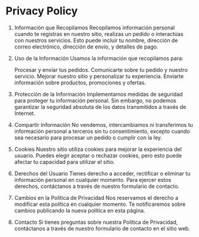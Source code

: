 # Privacy Policy
1. Información que Recopilamos Recopilamos información personal cuando te registras en nuestro sitio, realizas un pedido o interactúas con nuestros servicios. Esto puede incluir tu nombre, dirección de correo electrónico, dirección de envío, y detalles de pago.

2. Uso de la Información Usamos la información que recopilamos para:

    Procesar y enviar tus pedidos.
    Comunicarte sobre tu pedido y nuestro servicio.
    Mejorar nuestro sitio y personalizar tu experiencia.
    Enviarte información sobre productos, promociones y ofertas.

3. Protección de la Información Implementamos medidas de seguridad para proteger tu información personal. Sin embargo, no podemos garantizar la seguridad absoluta de los datos transmitidos a través de Internet.

4. Compartir Información No vendemos, intercambiamos ni transferimos tu información personal a terceros sin tu consentimiento, excepto cuando sea necesario para procesar un pedido o cumplir con la ley.

5. Cookies Nuestro sitio utiliza cookies para mejorar la experiencia del usuario. Puedes elegir aceptar o rechazar cookies, pero esto puede afectar tu capacidad para utilizar el sitio.

6. Derechos del Usuario Tienes derecho a acceder, rectificar o eliminar tu información personal en cualquier momento. Para ejercer estos derechos, contáctanos a través de nuestro formulario de contacto.

7. Cambios en la Política de Privacidad Nos reservamos el derecho a modificar esta política en cualquier momento. Te notificaremos sobre cambios publicando la nueva política en esta página.

8. Contacto Si tienes preguntas sobre nuestra Política de Privacidad, contáctanos a través de nuestro formulario de contacto en el sitio web.
